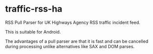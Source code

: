 traffic-rss-ha
==============

RSS Pull Parser for UK Highways Agency RSS traffic incident feed.

This is suitable for Android.

The advantages of a pull parser are that it is fast and can be cancelled during processing unlike alternatives like SAX and DOM parses.
